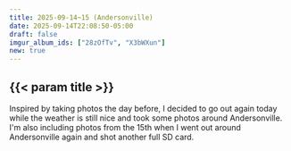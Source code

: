 ```yaml
---
title: 2025-09-14~15 (Andersonville)
date: 2025-09-14T22:08:50-05:00
draft: false
imgur_album_ids: ["28zOfTv", "X3bWXun"]
new: true
---
```


<h2 id="title">{{< param title >}}</h2>

Inspired by taking photos the day before, I decided to go out again today while the weather is still nice and took some photos around Andersonville.
I'm also including photos from the 15th when I went out around Andersonville again and shot another full SD card.
